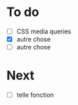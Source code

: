 # To do
  
  - [ ] CSS media queries
  - [X] autre chose
  - [ ] autre chose
  
# Next

  - [ ] telle fonction
  